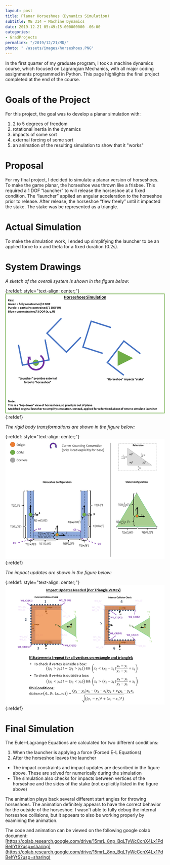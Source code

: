 ```yaml
---
layout: post
title: Planar Horseshoes (Dynamics Simulation)
subtitle: ME 314 – Machine Dynamics
date: 2019-12-21 05:49:15.000000000 -06:00
categories:
- GradProjects
permalink: "/2019/12/21/MD/"
photo: " /assets/images/horseshoes.PNG"
---
```


In the first quarter of my graduate program, I took a machine dynamics course, which focused on Lagrangian Mechanics, with all major coding assignments programmed in Python. This page highlights the final project completed at the end of the course.

# Goals of the Project

For this project, the goal was to develop a planar simulation with:  
1. 2 to 5 degrees of freedom
2. rotational inertia in the dynamics
3. impacts of some sort
4. external forcing of some sort
5. an animation of the resulting simulation to show that it "works"

# Proposal

For my final project, I decided to simulate a planar version of horseshoes. To make the game planar, the horseshoe was thrown like a frisbee. This required a 1 DOF “launcher” to will release the horseshoe at a fixed condition. The “launcher” applied an angular acceleration to the horseshoe prior to release. After release, the horseshoe “flew freely” until it impacted the stake. The stake was be represented as a triangle.

# Actual Simulation

To make the simulation work, I ended up simplifying the launcher to be an applied force to x and theta for a fixed duration (0.2s).

# System Drawings

_A sketch of the overall system is shown in the figure below:_

{:refdef: style="text-align: center;"}
![Planar Horseshoes]( /assets/images/horseshoes_slide1.PNG)
{:refdef}

_The rigid body transformations are shown in the figure below:_

{:refdef: style="text-align: center;"}
![Rigid Body Transformations]( /assets/images/horseshoes_slide2.PNG)
{:refdef}

_The impact updates are shown in the figure below:_

{:refdef: style="text-align: center;"}
![Impacts]( /assets/images/horseshoes_slide3.PNG)
{:refdef}

# Final Simulation

The Euler-Lagrange Equations are calculated for two different conditions:

1. When the launcher is applying a force (Forced E-L Equations)
2. After the horseshoe leaves the launcher

- The impact constraints and impact updates are described in the figure above. These are solved for numerically during the simulation
- The simulation also checks for impacts between vertices of the horseshoe and the sides of the stake (not explicitly listed in the figure above)


The animation plays back several different start angles for throwing horseshoes. The animation definitely appears to have the correct behavior for the outside of the horseshoe. I wasn't able to fully debug the internal horseshoe collisions, but it appears to also be working properly by examining the animation.

The code and animation can be viewed on the following google colab document: [https://colab.research.google.com/drive/15mrL_8np_BqLTyWcCcnX4Lx1PdBehYtS?usp=sharing](https://colab.research.google.com/drive/15mrL_8np_BqLTyWcCcnX4Lx1PdBehYtS?usp=sharing)
